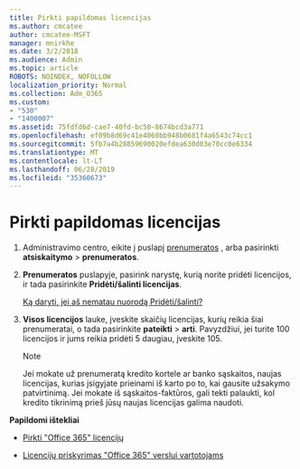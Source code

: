 ```yaml
---
title: Pirkti papildomas licencijas
ms.author: cmcatee
author: cmcatee-MSFT
manager: mnirkhe
ms.date: 3/2/2018
ms.audience: Admin
ms.topic: article
ROBOTS: NOINDEX, NOFOLLOW
localization_priority: Normal
ms.collection: Adm_O365
ms.custom:
- "530"
- "1400007"
ms.assetid: 75fdfd6d-cae7-40fd-bc50-8674bcd3a771
ms.openlocfilehash: ef09b8d69c41e4060bb948b0681f4a6543c74cc1
ms.sourcegitcommit: 5fb7a4b28859690020efdea630d03e70cc0e6334
ms.translationtype: MT
ms.contentlocale: lt-LT
ms.lasthandoff: 06/28/2019
ms.locfileid: "35360673"
---
```

# <a name="buy-additional-licenses"></a>Pirkti papildomas licencijas

1. Administravimo centro, eikite į puslapį [prenumeratos](https://go.microsoft.com/fwlink/p/?linkid=842054) , arba pasirinkti **atsiskaitymo** \> **prenumeratos**.

2. **Prenumeratos** puslapyje, pasirink narystę, kurią norite pridėti licencijos, ir tada pasirinkite **Pridėti/šalinti licencijas**.

    [Ką daryti, jei aš nematau nuorodą Pridėti/šalinti?](https://support.office.com/article/36081d8d-b3fa-4948-8c34-e217bba825e1#bkmk_no_link)

3. **Visos licencijos** lauke, įveskite skaičių licencijas, kurių reikia šiai prenumeratai, o tada pasirinkite **pateikti** \> **arti**. Pavyzdžiui, jei turite 100 licencijos ir jums reikia pridėti 5 daugiau, įveskite 105.

    > [!NOTE]
    > Jei mokate už prenumeratą kredito kortele ar banko sąskaitos, naujas licencijas, kurias įsigyjate prieinami iš karto po to, kai gausite užsakymo patvirtinimą. Jei mokate iš sąskaitos-faktūros, gali tekti palaukti, kol kredito tikrinimą prieš jūsų naujas licencijas galima naudoti.
  
 **Papildomi ištekliai**
  
- [Pirkti "Office 365" licencijų](https://support.office.com/article/36081d8d-b3fa-4948-8c34-e217bba825e1)

- [Licencijų priskyrimas "Office 365" verslui vartotojams](https://support.office.com/article/997596b5-4173-4627-b915-36abac6786dc)
